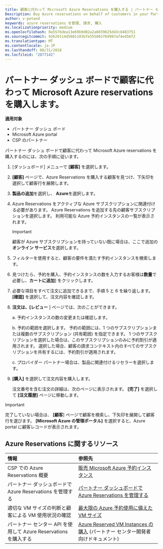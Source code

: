 ```yaml
---
title: 顧客に代わって Microsoft Azure Reservations を購入する | パートナー センター
Description: Buy Azure reservations on behalf of customers in your Partner Dashboard.
author: v-petand
keywords: azure reservations を管理, 請求, 購入
ms.localizationpriority: medium
ms.openlocfilehash: 0a557bdea13e69b9d02a2a6039625d43c8483751
ms.sourcegitcommit: 92629114d5081103bfe555081f69997af4ed56f2
ms.translationtype: MT
ms.contentlocale: ja-JP
ms.lasthandoff: 08/31/2018
ms.locfileid: "2877142"
---
```

# <a name="buy-microsoft-azure-reservations-on-behalf-of-your-customers-in-the-partner-dashboard"></a>パートナー ダッシュ ボードで顧客に代わって Microsoft Azure reservations を購入します。 

**適用対象**

-  パートナー ダッシュ ボード
-  Microsoft Azure portal
-  CSP のパートナー

パートナー ダッシュ ボードで顧客に代わって Microsoft Azure reservations を購入するのには、次の手順に従います。

1. [ダッシュボード] メニューで **[顧客]** を選択します。  

2. **[顧客]** ページで、Azure Reservations を購入する顧客を見つけ、下矢印を選択して顧客行を展開します。  

3. **製品の追加**を選択し、 **Azure**を選択します。 
    
4. Azure Reservations をアクティブな Azure サブスクリプションに関連付ける必要があります。 Azure Reservations を追加する先の顧客サブスクリプションを選択します。 利用可能な Azure 予約インスタンスの一覧が表示されます。 

    >[!IMPORTANT] 
    >顧客が Azure サブスクリプションを持っていない既に場合は、ここで追加の**オンライン サービス**を選択します。 

5. フィルターを使用すると、顧客の要件を満たす予約インスタンスを検索します。  

6. 見つけたら、予約を購入、予約インスタンスの数を入力するお客様は**数量**で必要し、**カートに追加**] をクリックします。  

7. 必要な項目をすべて注文に追加できるまで、手順 5 と 6 を繰り返します。 **[確認]** を選択して、注文内容を確認します。  

8. **注文は、[レビュー** ] ページでは、次のことができます。 

    a.  予約インスタンスの数の変更または確認します。

    b.  予約の範囲を選択します。 予約の範囲には、1 つのサブスクリプションまたは複数のサブスクリプション (共有範囲) を指定できます。 1 つのサブスクリプションを選択した場合は、このサブスクリプションのみに予約割引が適用されます。 選択した場合、顧客の請求コンテキスト内のすべてのサブスクリプションを共有するには、予約割引が適用されます。 

    c. プロバイダー パートナー場合は、製品に関連付けるリセラーを選択します。

9. **[購入]** を選択して注文内容を購入します。 

    注文番号を含む注文の詳細は、次のページに表示されます。 **[完了]** を選択して **[注文履歴]** ページに移動します。 

>[!IMPORTANT]
>完了していない場合は、 **[顧客**] ページで顧客を検索し、下矢印を展開して顧客行を選びます。 **[Microsoft Azure の管理ポータル]** を選択すると、Azure portal に顧客レコードが表示されます。

## <a name="azure-reservations-resources"></a>Azure Reservations に関するリソース
|**情報**   |**参照先**    |
|:-----------------------------|:-----------------|
|CSP での Azure Reservations 概要  | [販売 Microsoft Azure 予約インスタンス](azure-reservations.md) |
|パートナー ダッシュボードで Azure Reservations を管理する | [パートナー ダッシュボードで Azure Reservations を管理する](azure-reservations-manage.md)
|適切な VM サイズの判断と顧客による VM 使用状況の確認   |[最大限の Azure 予約使用に備えた VM サイズ](azure-usage.md)   |
|パートナー センター API を使用して Azure Reservations を購入する | [Azure Reserved VM Instances の購入](https://docs.microsoft.com/partner-center/develop/purchase-azure-reservations) (パートナー センター開発者向けドキュメント)

 


 
